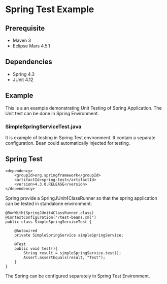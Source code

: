 # Spring Test Example

## Prerequisite
* Maven 3
* Eclipse Mars 4.5.1

## Dependencies
* Spring 4.3
* JUnit 4.12

## Example
This is a an example demonstrating Unit Testing of Spring Application. The Unit test can be done in Spring Environment.

### SimpleSpringServiceTest.java
It is example of testing in Spring Test environment. It contain a separate configuration. Bean could automatically injected for testing.

## Spring Test

```
<dependency>
	<groupId>org.springframework</groupId>
	<artifactId>spring-test</artifactId>
	<version>4.3.0.RELEASE</version>
</dependency>
```

Spring provide a SpringJUnit4ClassRunner so that the spring application can be tested in standalone environment.

```
@RunWith(SpringJUnit4ClassRunner.class)
@ContextConfiguration("/test-beans.xml")
public class SimpleSpringServiceTest {
	
	@Autowired
	private SimpleSpringService simpleSpringService;
	
	@Test
	public void test(){
		String result = simpleSpringService.test();
		Assert.assertEquals(result, "Test");
	}
}
```

The Spring can be configured separately in Spring Test Environment.
